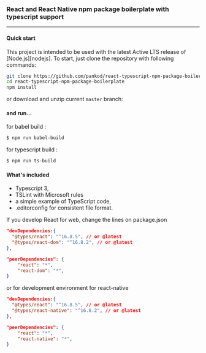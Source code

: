 ### React and React Native npm package boilerplate with typescript support
----

#### Quick start
This project is intended to be used with the latest Active LTS release of [Node.js][nodejs]. To start, just clone the repository with following commands:

```sh
git clone https://github.com/pankod/react-typescript-npm-package-boilerplate
cd react-typescript-npm-package-boilerplate
npm install
```

or download and unzip current `master` branch:

#### and run...

for babel build : 
```sh 
$ npm run babel-build
```

for typescript build : 
```sh 
$ npm run ts-build
```

#### What's included
- Typescript 3,
- TSLint with Microsoft rules
- a simple example of TypeScript code,
- .editorconfig for consistent file format.

If you develop React for web, change the lines on package.json
```json
"devDependencies:{
  "@types/react": "^16.8.5", // or @latest
  "@types/react-dom": "^16.8.2", // or @latest
},

"peerDependencies": {
    "react": "*",
    "react-dom": "*",
}
```

or for development environment for react-native
```json
"devDependencies:{
  "@types/react": "^16.8.5", // or @latest
  "@types/react-native": "^16.8.2", // or @latest
},

"peerDependencies": {
    "react": "*",
    "react-native": "*",
}
```